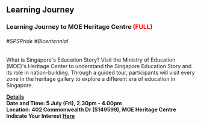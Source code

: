 <!-- ---
title: 'Learning Festival 1-19 July 2019'
permalink: /events/learning-journeys/event-details/LJ_moeheritage
breadcrumb: 'Learning Festival'

--- -->


## Learning Journey 
### Learning Journey to MOE Heritage Centre <font color="red"> (FULL)</font>

###### _#SPSPride #Bicentennial_

What is Singapore's Education Story? Visit the Ministry of Education (MOE)'s Heritage Center to understand the Singapore Education Story and its role in nation-building. Through a guided tour, participants will visit every zone in the heritage gallery to explore a different era of education in Singapore. 

<b><u>Details</u><br>
**Date and Time: 5 July (Fri), 2.30pm - 4.00pm** <br>
**Location: 402 Commonwealth Dr (S149599), MOE Heritage Centre** <br>
**Indicate Your Interest [Here](https://www.eventbrite.sg/e/learning-journey-to-moe-heritage-centre-tickets-61090482277)** 
